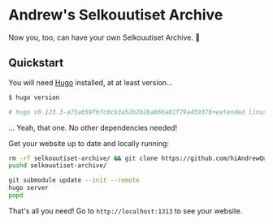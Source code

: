 # Andrew's Selkouutiset Archive

Now you, too, can have your own Selkouutiset Archive. 🌟

## Quickstart

You will need [Hugo](https://gohugo.io/) installed, at at least version...
```bash
$ hugo version

# hugo v0.123.3-a75a659f6fc0cb3a52b2b2ba666a81f79a459376+extended linux/amd64 BuildDate=2024-02-23T17:09:20Z VendorInfo=snap:0.123.3
```

... Yeah, that one. No other dependencies needed!

Get your website up to date and locally running:

```bash
rm -rf selkouutiset-archive/ && git clone https://github.com/hiAndrewQuinn/selkouutiset-archive.git
pushd selkouutiset-archive/

git submodule update --init --remote
hugo server
popd
```

That's all you need! Go to `http://localhost:1313` to see your website.
